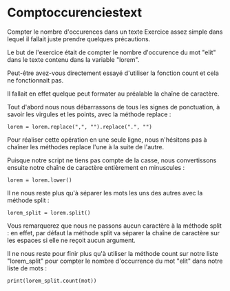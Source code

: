 # Comptoccurenciestext
Compter le nombre d'occurences dans un texte 
Exercice assez simple dans lequel il fallait juste prendre quelques précautions.

Le but de l'exercice était de compter le nombre d'occurence du mot "elit" dans le texte contenu dans la variable "lorem".

Peut-être avez-vous directement essayé d'utiliser la fonction count et cela ne fonctionnait pas.

Il fallait en effet quelque peut formater au préalable la chaîne de caractère.

Tout d'abord nous nous débarrassons de tous les signes de ponctuation, à savoir les virgules et les points, avec la méthode replace :

    lorem = lorem.replace(",", "").replace(".", "")

Pour réaliser cette opération en une seule ligne, nous n'hésitons pas à chaîner les méthodes replace l'une à la suite de l'autre.

Puisque notre script ne tiens pas compte de la casse, nous convertissons ensuite notre chaîne de caractère entièrement en minuscules :

    lorem = lorem.lower()

Il ne nous reste plus qu'à séparer les mots les uns des autres avec la méthode split :

    lorem_split = lorem.split()

Vous remarquerez que nous ne passons aucun caractère à la méthode split : en effet, par défaut la méthode split va séparer la chaîne de caractère sur les espaces si elle ne reçoit aucun argument.

Il ne nous reste pour finir plus qu'à utiliser la méthode count sur notre liste "lorem_split" pour compter le nombre d'occurrence du mot "elit" dans notre liste de mots :

    print(lorem_split.count(mot))
